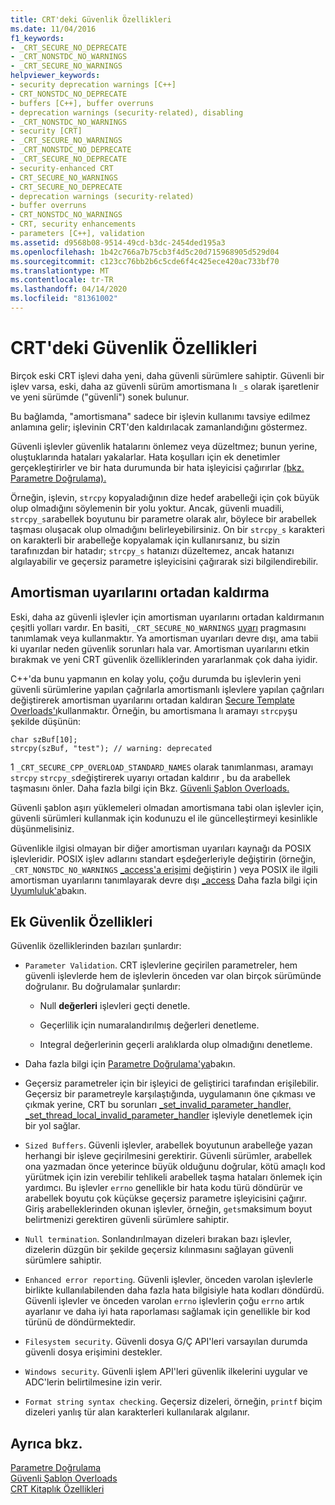```yaml
---
title: CRT'deki Güvenlik Özellikleri
ms.date: 11/04/2016
f1_keywords:
- _CRT_SECURE_NO_DEPRECATE
- _CRT_NONSTDC_NO_WARNINGS
- _CRT_SECURE_NO_WARNINGS
helpviewer_keywords:
- security deprecation warnings [C++]
- CRT_NONSTDC_NO_DEPRECATE
- buffers [C++], buffer overruns
- deprecation warnings (security-related), disabling
- _CRT_NONSTDC_NO_WARNINGS
- security [CRT]
- _CRT_SECURE_NO_WARNINGS
- _CRT_NONSTDC_NO_DEPRECATE
- _CRT_SECURE_NO_DEPRECATE
- security-enhanced CRT
- CRT_SECURE_NO_WARNINGS
- CRT_SECURE_NO_DEPRECATE
- deprecation warnings (security-related)
- buffer overruns
- CRT_NONSTDC_NO_WARNINGS
- CRT, security enhancements
- parameters [C++], validation
ms.assetid: d9568b08-9514-49cd-b3dc-2454ded195a3
ms.openlocfilehash: 1b42c766a7b75cb3f4d5c20d715968905d529d04
ms.sourcegitcommit: c123cc76bb2b6c5cde6f4c425ece420ac733bf70
ms.translationtype: MT
ms.contentlocale: tr-TR
ms.lasthandoff: 04/14/2020
ms.locfileid: "81361002"
---
```

# <a name="security-features-in-the-crt"></a>CRT'deki Güvenlik Özellikleri

Birçok eski CRT işlevi daha yeni, daha güvenli sürümlere sahiptir. Güvenli bir işlev varsa, eski, daha az güvenli sürüm amortismana lı `_s` olarak işaretlenir ve yeni sürümde ("güvenli") sonek bulunur.

Bu bağlamda, "amortismana" sadece bir işlevin kullanımı tavsiye edilmez anlamına gelir; işlevinin CRT'den kaldırılacak zamanlandığını göstermez.

Güvenli işlevler güvenlik hatalarını önlemez veya düzeltmez; bunun yerine, oluştuklarında hataları yakalarlar. Hata koşulları için ek denetimler gerçekleştirirler ve bir hata durumunda bir hata işleyicisi çağırırlar [(bkz. Parametre Doğrulama).](../c-runtime-library/parameter-validation.md)

Örneğin, işlevin, `strcpy` kopyaladığının dize hedef arabelleği için çok büyük olup olmadığını söylemenin bir yolu yoktur. Ancak, güvenli muadili, `strcpy_s`arabellek boyutunu bir parametre olarak alır, böylece bir arabellek taşması oluşacak olup olmadığını belirleyebilirsiniz. On bir `strcpy_s` karakteri on karakterli bir arabelleğe kopyalamak için kullanırsanız, bu sizin tarafınızdan bir hatadır; `strcpy_s` hatanızı düzeltemez, ancak hatanızı algılayabilir ve geçersiz parametre işleyicisini çağırarak sizi bilgilendirebilir.

## <a name="eliminating-deprecation-warnings"></a>Amortisman uyarılarını ortadan kaldırma

Eski, daha az güvenli işlevler için amortisman uyarılarını ortadan kaldırmanın çeşitli yolları vardır. En basiti, `_CRT_SECURE_NO_WARNINGS` [uyarı](../preprocessor/warning.md) pragmasını tanımlamak veya kullanmaktır. Ya amortisman uyarıları devre dışı, ama tabii ki uyarılar neden güvenlik sorunları hala var. Amortisman uyarılarını etkin bırakmak ve yeni CRT güvenlik özelliklerinden yararlanmak çok daha iyidir.

C++'da bunu yapmanın en kolay yolu, çoğu durumda bu işlevlerin yeni güvenli sürümlerine yapılan çağrılarla amortismanlı işlevlere yapılan çağrıları değiştirerek amortisman uyarılarını ortadan kaldıran [Secure Template Overloads'ı](../c-runtime-library/secure-template-overloads.md)kullanmaktır. Örneğin, bu amortismana lı aramayı `strcpy`şu şekilde düşünün:

```
char szBuf[10];
strcpy(szBuf, "test"); // warning: deprecated
```

1 `_CRT_SECURE_CPP_OVERLOAD_STANDARD_NAMES` olarak tanımlanması, aramayı `strcpy` `strcpy_s`değiştirerek uyarıyı ortadan kaldırır , bu da arabellek taşmasını önler. Daha fazla bilgi için Bkz. [Güvenli Şablon Overloads.](../c-runtime-library/secure-template-overloads.md)

Güvenli şablon aşırı yüklemeleri olmadan amortismana tabi olan işlevler için, güvenli sürümleri kullanmak için kodunuzu el ile güncelleştirmeyi kesinlikle düşünmelisiniz.

Güvenlikle ilgisi olmayan bir diğer amortisman uyarıları kaynağı da POSIX işlevleridir. POSIX işlev adlarını standart eşdeğerleriyle değiştirin (örneğin, `_CRT_NONSTDC_NO_WARNINGS` [_access'a erişimi](../c-runtime-library/reference/access-crt.md) değiştirin ) veya POSIX ile ilgili amortisman uyarılarını tanımlayarak devre dışı [_access](../c-runtime-library/reference/access-waccess.md) Daha fazla bilgi için [Uyumluluk'a](compatibility.md)bakın.

## <a name="additional-security-features"></a>Ek Güvenlik Özellikleri

Güvenlik özelliklerinden bazıları şunlardır:

- `Parameter Validation`. CRT işlevlerine geçirilen parametreler, hem güvenli işlevlerde hem de işlevlerin önceden var olan birçok sürümünde doğrulanır. Bu doğrulamalar şunlardır:

  - Null **değerleri** işlevleri geçti denetle.

  - Geçerlilik için numaralandırılmış değerleri denetleme.

  - Integral değerlerinin geçerli aralıklarda olup olmadığını denetleme.

- Daha fazla bilgi için [Parametre Doğrulama'ya](../c-runtime-library/parameter-validation.md)bakın.

- Geçersiz parametreler için bir işleyici de geliştirici tarafından erişilebilir. Geçersiz bir parametreyle karşılaştığında, uygulamanın öne çıkması ve çıkmak yerine, CRT bu sorunları [_set_invalid_parameter_handler, _set_thread_local_invalid_parameter_handler](../c-runtime-library/reference/set-invalid-parameter-handler-set-thread-local-invalid-parameter-handler.md) işleviyle denetlemek için bir yol sağlar.

- `Sized Buffers`. Güvenli işlevler, arabellek boyutunun arabelleğe yazan herhangi bir işleve geçirilmesini gerektirir. Güvenli sürümler, arabellek ona yazmadan önce yeterince büyük olduğunu doğrular, kötü amaçlı kod yürütmek için izin verebilir tehlikeli arabellek taşma hataları önlemek için yardımcı. Bu işlevler `errno` genellikle bir hata kodu türü döndürür ve arabellek boyutu çok küçükse geçersiz parametre işleyicisini çağırır. Giriş arabelleklerinden okunan işlevler, örneğin, `gets`maksimum boyut belirtmenizi gerektiren güvenli sürümlere sahiptir.

- `Null termination`. Sonlandırılmayan dizeleri bırakan bazı işlevler, dizelerin düzgün bir şekilde geçersiz kılınmasını sağlayan güvenli sürümlere sahiptir.

- `Enhanced error reporting`. Güvenli işlevler, önceden varolan işlevlerle birlikte kullanılabilenden daha fazla hata bilgisiyle hata kodları döndürdü. Güvenli işlevler ve önceden varolan `errno` işlevlerin çoğu `errno` artık ayarlanır ve daha iyi hata raporlaması sağlamak için genellikle bir kod türünü de döndürmektedir.

- `Filesystem security`. Güvenli dosya G/Ç API'leri varsayılan durumda güvenli dosya erişimini destekler.

- `Windows security`. Güvenli işlem API'leri güvenlik ilkelerini uygular ve ADC'lerin belirtilmesine izin verir.

- `Format string syntax checking`. Geçersiz dizeleri, örneğin, `printf` biçim dizeleri yanlış tür alan karakterleri kullanılarak algılanır.

## <a name="see-also"></a>Ayrıca bkz.

[Parametre Doğrulama](../c-runtime-library/parameter-validation.md)<br/>
[Güvenli Şablon Overloads](../c-runtime-library/secure-template-overloads.md)<br/>
[CRT Kitaplık Özellikleri](../c-runtime-library/crt-library-features.md)
